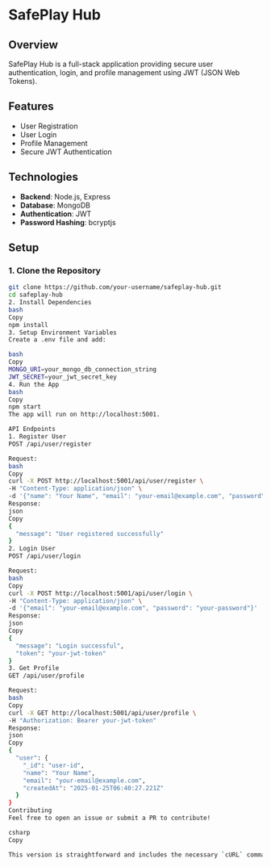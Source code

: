 # SafePlay Hub

## Overview
SafePlay Hub is a full-stack application providing secure user authentication, login, and profile management using JWT (JSON Web Tokens).

## Features
- User Registration
- User Login
- Profile Management
- Secure JWT Authentication

## Technologies
- **Backend**: Node.js, Express
- **Database**: MongoDB
- **Authentication**: JWT
- **Password Hashing**: bcryptjs

## Setup

### 1. Clone the Repository
```bash
git clone https://github.com/your-username/safeplay-hub.git
cd safeplay-hub
2. Install Dependencies
bash
Copy
npm install
3. Setup Environment Variables
Create a .env file and add:

bash
Copy
MONGO_URI=your_mongo_db_connection_string
JWT_SECRET=your_jwt_secret_key
4. Run the App
bash
Copy
npm start
The app will run on http://localhost:5001.

API Endpoints
1. Register User
POST /api/user/register

Request:
bash
Copy
curl -X POST http://localhost:5001/api/user/register \
-H "Content-Type: application/json" \
-d '{"name": "Your Name", "email": "your-email@example.com", "password": "your-password"}'
Response:
json
Copy
{
  "message": "User registered successfully"
}
2. Login User
POST /api/user/login

Request:
bash
Copy
curl -X POST http://localhost:5001/api/user/login \
-H "Content-Type: application/json" \
-d '{"email": "your-email@example.com", "password": "your-password"}'
Response:
json
Copy
{
  "message": "Login successful",
  "token": "your-jwt-token"
}
3. Get Profile
GET /api/user/profile

Request:
bash
Copy
curl -X GET http://localhost:5001/api/user/profile \
-H "Authorization: Bearer your-jwt-token"
Response:
json
Copy
{
  "user": {
    "_id": "user-id",
    "name": "Your Name",
    "email": "your-email@example.com",
    "createdAt": "2025-01-25T06:40:27.221Z"
  }
}
Contributing
Feel free to open an issue or submit a PR to contribute!

csharp
Copy

This version is straightforward and includes the necessary `cURL` commands for interacting with the API.




